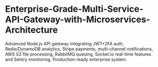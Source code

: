 # Enterprise-Grade-Multi-Service-API-Gateway-with-Microservices-Architecture
Advanced Node.js API gateway integrating JWT+2FA auth, Redis/DynamoDB analytics, Stripe payments, multi-channel notifications, AWS S3 file processing, RabbitMQ queuing, Socket.io real-time features and Sentry monitoring. Production-ready enterprise system.
